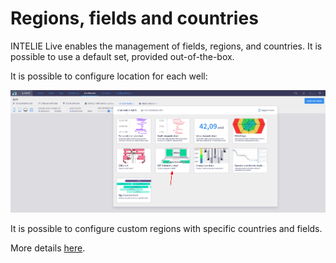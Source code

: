 # Regions, fields and countries

INTELIE Live enables the management of fields, regions, and countries. It is possible to use a default set, provided out-of-the-box.

It is possible to configure location for each well:

![Location country and region of a well](<../../.gitbook/assets/image (155).png>)

It is possible to configure custom regions with specific countries and fields.&#x20;

More details [here](../../administration/static-data/regions-fields-and-countries.md).
